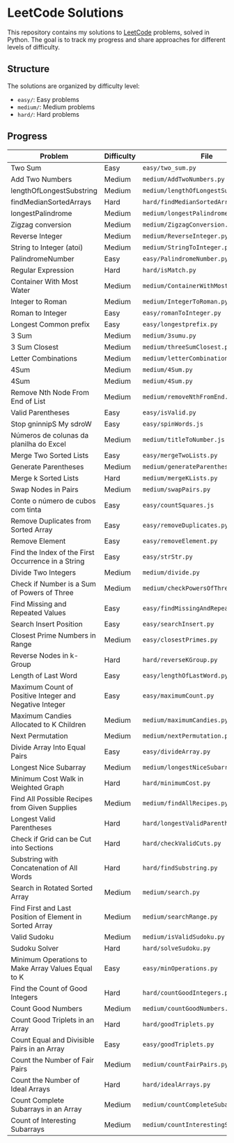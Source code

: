 # LeetCode Solutions

This repository contains my solutions to [LeetCode](https://leetcode.com/) problems, solved in Python. The goal is to track my progress and share approaches for different levels of difficulty.

## Structure

The solutions are organized by difficulty level:

- `easy/`: Easy problems
- `medium/`: Medium problems
- `hard/`: Hard problems

## Progress

| Problem                                                 | Difficulty | File                                   |
| ------------------------------------------------------- | ---------- | -------------------------------------- |
| Two Sum                                                 | Easy       | `easy/two_sum.py`                      |
| Add Two Numbers                                         | Medium     | `medium/AddTwoNumbers.py`              |
| lengthOfLongestSubstring                                | Medium     | `medium/lengthOfLongestSubstring.py`   |
| findMedianSortedArrays                                  | Hard       | `hard/findMedianSortedArrays.py`       |
| longestPalindrome                                       | Medium     | `medium/longestPalindrome.py`          |
| Zigzag conversion                                       | Medium     | `medium/ZigzagConversion.py`           |
| Reverse Integer                                         | Medium     | `medium/ReverseInteger.py  `           |
| String to Integer (atoi)                                | Medium     | `medium/StringToInteger.py  `          |
| PalindromeNumber                                        | Easy       | `easy/PalindromeNumber.py  `           |
| Regular Expression                                      | Hard       | `hard/isMatch.py  `                    |
| Container With Most Water                               | Medium     | `medium/ContainerWithMostWater.py  `   |
| Integer to Roman                                        | Medium     | `medium/IntegerToRoman.py  `           |
| Roman to Integer                                        | Easy       | `easy/romanToInteger.py  `             |
| Longest Common prefix                                   | Easy       | `easy/longestprefix.py  `              |
| 3 Sum                                                   | Medium     | `medium/3sumu.py  `                    |
| 3 Sum Closest                                           | Medium     | `medium/threeSumClosest.py  `          |
| Letter Combinations                                     | Medium     | `medium/letterCombinations.py  `       |
| 4Sum                                                    | Medium     | `medium/4Sum.py  `                     |
| 4Sum                                                    | Medium     | `medium/4Sum.py  `                     |
| Remove Nth Node From End of List                        | Medium     | `medium/removeNthFromEnd.py  `         |
| Valid Parentheses                                       | Easy       | `easy/isValid.py  `                    |
| Stop gninnipS My sdroW                                  | Easy       | `easy/spinWords.js  `                  |
| Números de colunas da planilha do Excel                 | Medium     | `medium/titleToNumber.js`              |
| Merge Two Sorted Lists                                  | Easy       | `easy/mergeTwoLists.py`                |
| Generate Parentheses                                    | Medium     | `medium/generateParenthesis.py`        |
| Merge k Sorted Lists                                    | Hard       | `medium/mergeKLists.py`                |
| Swap Nodes in Pairs                                     | Medium     | `medium/swapPairs.py`                  |
| Conte o número de cubos com tinta                       | Easy       | `easy/countSquares.js`                 |
| Remove Duplicates from Sorted Array                     | Easy       | `easy/removeDuplicates.py`             |
| Remove Element                                          | Easy       | `easy/removeElement.py`                |
| Find the Index of the First Occurrence in a String      | Easy       | `easy/strStr.py`                       |
| Divide Two Integers                                     | Medium     | `medium/divide.py`                     |
| Check if Number is a Sum of Powers of Three             | Medium     | `medium/checkPowersOfThree.py`         |
| Find Missing and Repeated Values                        | Easy       | `easy/findMissingAndRepeatedValues.py` |
| Search Insert Position                                  | Easy       | `easy/searchInsert.py`                 |
| Closest Prime Numbers in Range                          | Medium     | `easy/closestPrimes.py`                |
| Reverse Nodes in k-Group                                | Hard       | `hard/reverseKGroup.py`                |
| Length of Last Word                                     | Easy       | `easy/lengthOfLastWord.py`             |
| Maximum Count of Positive Integer and Negative Integer  | Easy       | `easy/maximumCount.py`                 |
| Maximum Candies Allocated to K Children                 | Medium     | `medium/maximumCandies.py`             |
| Next Permutation                                        | Medium     | `medium/nextPermutation.py`            |
| Divide Array Into Equal Pairs                           | Easy       | `easy/divideArray.py`                  |
| Longest Nice Subarray                                   | Medium     | `medium/longestNiceSubarray.py`        |
| Minimum Cost Walk in Weighted Graph                     | Hard       | `hard/minimumCost.py`                  |
| Find All Possible Recipes from Given Supplies           | Medium     | `medium/findAllRecipes.py`             |
| Longest Valid Parentheses                               | Hard       | `hard/longestValidParentheses.py`      |
| Check if Grid can be Cut into Sections                  | Hard       | `hard/checkValidCuts.py`               |
| Substring with Concatenation of All Words               | Hard       | `hard/findSubstring.py`                |
| Search in Rotated Sorted Array                          | Medium     | `medium/search.py`                     |
| Find First and Last Position of Element in Sorted Array | Medium     | `medium/searchRange.py`                |
| Valid Sudoku                                            | Medium     | `medium/isValidSudoku.py`              |
| Sudoku Solver                                           | Hard       | `hard/solveSudoku.py`                  |
| Minimum Operations to Make Array Values Equal to K      | Easy       | `easy/minOperations.py`                |
| Find the Count of Good Integers                         | Hard       | `hard/countGoodIntegers.py`            |
| Count Good Numbers                                      | Medium     | `medium/countGoodNumbers.py`           |
| Count Good Triplets in an Array                         | Hard       | `hard/goodTriplets.py`                 |
| Count Equal and Divisible Pairs in an Array             | Easy       | `easy/goodTriplets.py`                 |
| Count the Number of Fair Pairs                          | Medium     | `medium/countFairPairs.py`             |
| Count the Number of Ideal Arrays                        | Hard       | `hard/idealArrays.py`                  |
| Count Complete Subarrays in an Array                    | Medium     | `medium/countCompleteSubarrays.py`     |
| Count of Interesting Subarrays                          | Medium     | `medium/countInterestingSubarrays.py`  |

